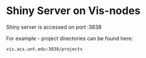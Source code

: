 # Shiny Server on Vis-nodes

Shiny server is accessed on port :3838

For example - project directories can be found here:
    
    vis.acs.unt.edu:3838/projects 